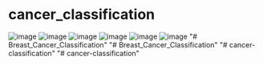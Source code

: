 # cancer_classification
![image](https://github.com/jagadeesh3093/cancer_classification/assets/127486215/7343ede8-21d5-4113-9748-4b727c041d65)
![image](https://github.com/jagadeesh3093/cancer_classification/assets/127486215/8a8bff67-5495-4bb8-9bce-eadba9996554)
![image](https://github.com/jagadeesh3093/cancer_classification/assets/127486215/c2f3a661-db72-474b-872c-809bef7a6cb6)
![image](https://github.com/jagadeesh3093/cancer_classification/assets/127486215/fcc3d697-a69b-4114-bd97-1032b264d65c)
![image](https://github.com/jagadeesh3093/cancer_classification/assets/127486215/e4d7c1fd-56ab-4b76-9aeb-821c3d37b4e9)
![image](https://github.com/jagadeesh3093/cancer_classification/assets/127486215/2de3aa77-8026-431b-beca-9c7e210fe439)
"# Breast_Cancer_Classification" 
"# Breast_Cancer_Classification" 
"# cancer-classification" 
"# cancer-classification" 

